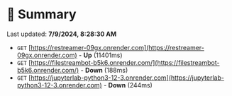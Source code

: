 # 📖 Summary
Last updated: **7/9/2024, 8:28:30 AM**

- `GET` [https://restreamer-09gx.onrender.com](https://restreamer-09gx.onrender.com) - **Up** (11401ms)
- `GET` [https://filestreambot-b5k6.onrender.com/](https://filestreambot-b5k6.onrender.com/) - **Down** (188ms)
- `GET` [https://jupyterlab-python3-12-3.onrender.com](https://jupyterlab-python3-12-3.onrender.com) - **Down** (244ms)
